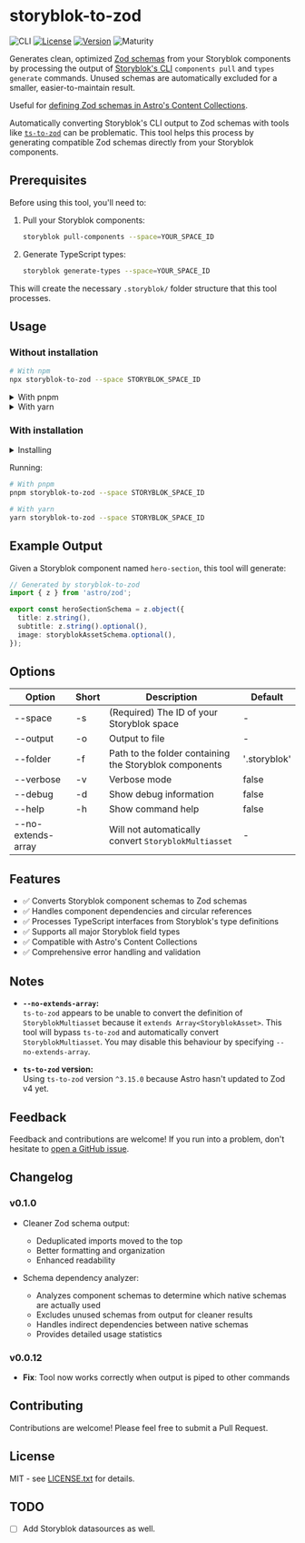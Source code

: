 # storyblok-to-zod

![CLI](https://img.shields.io/badge/CLI-grey?logo=npm)
[![License](https://img.shields.io/npm/l/storyblok-to-zod?label=license&color=blue)](https://github.com/romainpi/storyblok-to-zod/blob/main/LICENSE.txt)
[![Version](https://img.shields.io/npm/v/storyblok-to-zod?logo=npm)](https://npmjs.org/package/storyblok-to-zod)
![Maturity](https://img.shields.io/github/created-at/romainpi/storyblok-to-zod?label=born)

Generates clean, optimized [Zod schemas][zod] from your Storyblok components by processing the output of [Storyblok's
CLI][storyblok-cli] `components pull` and `types generate` commands. Unused schemas are automatically excluded for a
smaller, easier-to-maintain result.

Useful for [defining Zod schemas in Astro's Content Collections][astro-collection-schema].

Automatically converting Storyblok's CLI output to Zod schemas with tools like [`ts-to-zod`] can be problematic. This
tool helps this process by generating compatible Zod schemas directly from your Storyblok components.

## Prerequisites

Before using this tool, you'll need to:

1. Pull your Storyblok components:

   ```sh
   storyblok pull-components --space=YOUR_SPACE_ID
   ```

2. Generate TypeScript types:

   ```sh
   storyblok generate-types --space=YOUR_SPACE_ID
   ```

This will create the necessary `.storyblok/` folder structure that this tool processes.

## Usage

### Without installation

```sh
# With npm
npx storyblok-to-zod --space STORYBLOK_SPACE_ID
```

<details>
<summary>With pnpm</summary>

```sh
# With pnpm
pnpm dlx storyblok-to-zod --space STORYBLOK_SPACE_ID
```

</details>

<details>
<summary>With yarn</summary>

```sh
# With yarn
yarn dlx storyblok-to-zod --space STORYBLOK_SPACE_ID
```

</details>

### With installation

<details>
<summary>Installing</summary>

```sh
# With npm
npm install storyblok-to-zod --save-dev

# With pnpm
pnpm add storyblok-to-zod --dev

# With yarn
yarn add storyblok-to-zod --dev
```

</details>

Running:

```sh
# With pnpm
pnpm storyblok-to-zod --space STORYBLOK_SPACE_ID

# With yarn
yarn storyblok-to-zod --space STORYBLOK_SPACE_ID
```

## Example Output

Given a Storyblok component named `hero-section`, this tool will generate:

```typescript
// Generated by storyblok-to-zod
import { z } from 'astro/zod';

export const heroSectionSchema = z.object({
  title: z.string(),
  subtitle: z.string().optional(),
  image: storyblokAssetSchema.optional(),
});
```

## Options

| Option              | Short | Description                                            | Default                      |
| ---------           | ----- | ------------------------------------------------------ | ---------------------------- |
| --space             | -s    | (Required) The ID of your Storyblok space              | -                            |
| --output            | -o    | Output to file                                         | -                            |
| --folder            | -f    | Path to the folder containing the Storyblok components | '.storyblok'                 |
| --verbose           | -v    | Verbose mode                                           | false                        |
| --debug             | -d    | Show debug information                                 | false                        |
| --help              | -h    | Show command help                                      | false                        |
| --no-extends-array  |       | Will not automatically convert `StoryblokMultiasset`   | -                            |

## Features

- ✅ Converts Storyblok component schemas to Zod schemas
- ✅ Handles component dependencies and circular references
- ✅ Processes TypeScript interfaces from Storyblok's type definitions
- ✅ Supports all major Storyblok field types
- ✅ Compatible with Astro's Content Collections
- ✅ Comprehensive error handling and validation

## Notes

- __`--no-extends-array`:__  
  `ts-to-zod` appears to be unable to convert the definition of
`StoryblokMultiasset` because it `extends Array<StoryblokAsset>`. This tool will
bypass `ts-to-zod` and automatically convert `StoryblokMultiasset`. You may
disable this behaviour by specifying `--no-extends-array`.

- __`ts-to-zod` version:__  
  Using `ts-to-zod` version `^3.15.0` because Astro hasn't updated to Zod v4 yet.

## Feedback

Feedback and contributions are welcome! If you run into a problem, don't hesitate to [open a GitHub issue][new-issue].

## Changelog

### v0.1.0

- Cleaner Zod schema output:
  - Deduplicated imports moved to the top
  - Better formatting and organization
  - Enhanced readability

- Schema dependency analyzer:
  - Analyzes component schemas to determine which native schemas are actually used
  - Excludes unused schemas from output for cleaner results
  - Handles indirect dependencies between native schemas
  - Provides detailed usage statistics

### v0.0.12

- **Fix**: Tool now works correctly when output is piped to other commands

## Contributing

Contributions are welcome! Please feel free to submit a Pull Request.

## License

MIT - see [LICENSE.txt](LICENSE.txt) for details.

## TODO

- [ ] Add Storyblok datasources as well.

[astro-collection-schema]: https://docs.astro.build/en/guides/content-collections/#defining-the-collection-schema
[`ts-to-zod`]: https://www.npmjs.com/package/ts-to-zod
[storyblok-cli]: https://www.storyblok.com/docs/packages/storyblok-cli
[zod]: https://zod.dev
[new-issue]: https://github.com/romainpi/storyblok-to-zod/issues/new
